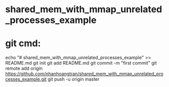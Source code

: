 # shared_mem_with_mmap_unrelated_processes_example

# git cmd:
echo "# shared_mem_with_mmap_unrelated_processes_example" >> README.md
git init
git add README.md
git commit -m "first commit"
git remote add origin https://github.com/nhanhoangtran/shared_mem_with_mmap_unrelated_processes_example.git
git push -u origin master
